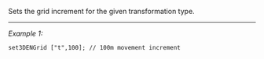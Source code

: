 Sets the grid increment for the given transformation type.


---
*Example 1:*
```sqf
set3DENGrid ["t",100]; // 100m movement increment
```